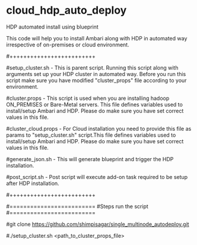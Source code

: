 # cloud_hdp_auto_deploy
HDP automated install using blueprint

This code will help you to install Ambari along with HDP in automated way irrespective of on-premises or cloud environment.

#+++++++++++++++++++++++++

#setup_cluster.sh - This is parent script. Running this script along with arguments set up your HDP cluster in automated way. Before you run this script make sure you have modified "cluster_props" file according to your environment.
	
#cluster.props - This script is used when you are installing hadoop ON_PREMISES or Bare-Metal servers. This file defines variables used to install/setup Ambari and HDP. Please do make sure you have set correct values in this file.

#cluster_cloud.props - For Cloud installation you need to provide this file as params to "setup_cluster.sh" script.This file defines variables used to install/setup Ambari and HDP. Please do make sure you have set correct values in this file.

#generate_json.sh - This will generate blueprint and trigger the HDP installation.

#post_script.sh - Post script will execute add-on task required to be setup after HDP installation.

#+++++++++++++++++++++++++


#=========================
#Steps run the script
#=========================

#git clone https://github.com/shimpisagar/single_multinode_autodeploy.git

#./setup_cluster.sh <path_to_cluster_props_file>
